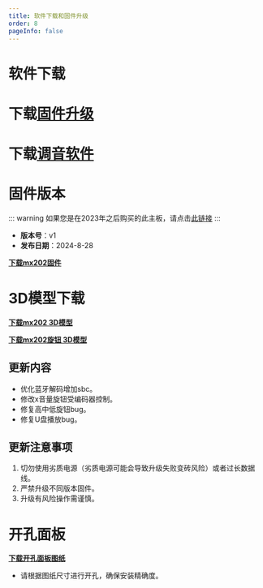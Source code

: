 ```yaml
---
title: 软件下载和固件升级
order: 8
pageInfo: false
---
```

# 软件下载
# 下载[固件升级](https://likeyou156156.online:9000/lky/tools/MV_Assisant_Tools_2021_V3.0.9T(2023.05.29).exe)
# 下载[调音软件](https://likeyou156156.online:9000/lky/tools/ACPWorkbench_24bit.exe)
# 固件版本
::: warning
如果您是在2023年之后购买的此主板，请点击[此链接](/firmware/)
:::
- **版本号**：v1
- **发布日期**：2024-8-28

**[下载mx202固件](https://likeyou156156.online:9000/lky/MX/MX202/bin/mx202.mva)**

# 3D模型下载

**[下载mx202 3D模型](https://likeyou156156.online:9000/lky/3D/MX202mkf.step)**

**[下载mx202旋钮 3D模型](https://likeyou156156.online:9000/lky/3D/MX202_mkfxn.step)**

## 更新内容
- 优化蓝牙解码增加sbc。
- 修改x音量旋钮受编码器控制。
- 修复高中低旋钮bug。
- 修复U盘播放bug。

## 更新注意事项
1. 切勿使用劣质电源（劣质电源可能会导致升级失败变砖风险）或者过长数据线。
2. 严禁升级不同版本固件。
3. 升级有风险操作需谨慎。

# 开孔面板
**[下载开孔面板图纸](/image/按键面板孔距.bak)**
- 请根据图纸尺寸进行开孔，确保安装精确度。